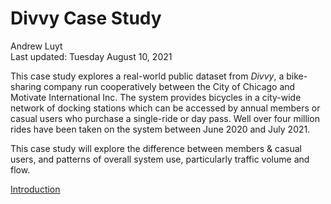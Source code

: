 Divvy Case Study
================
Andrew Luyt
<br>Last updated: Tuesday August 10, 2021

This case study explores a real-world public dataset from *Divvy*, a
bike-sharing company run cooperatively between the City of Chicago and
Motivate International Inc. The system provides bicycles in a city-wide
network of docking stations which can be accessed by annual members or
casual users who purchase a single-ride or day pass. Well over four
million rides have been taken on the system between June 2020 and July
2021.

This case study will explore the difference between members & casual
users, and patterns of overall system use, particularly traffic volume
and flow.

[Introduction](introduction.md)

